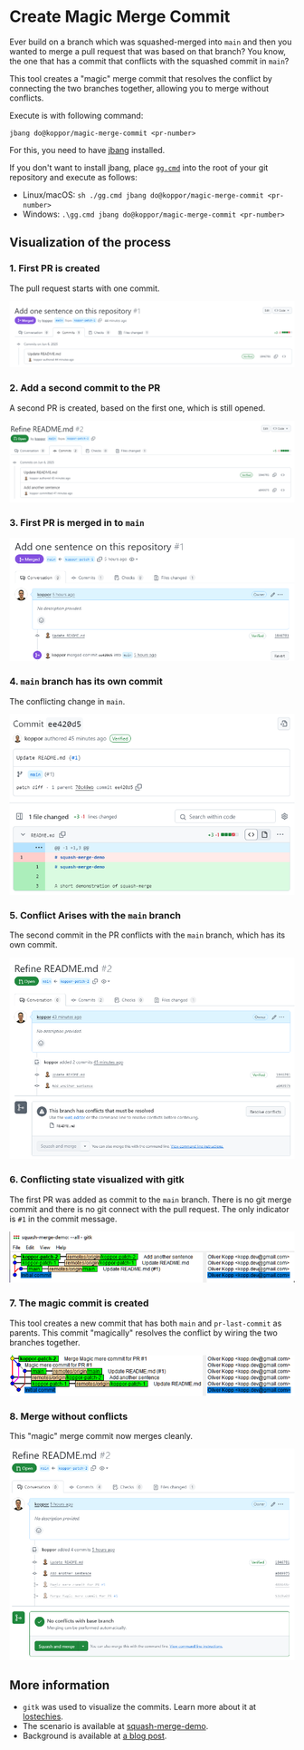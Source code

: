 # Create Magic Merge Commit

Ever build on a branch which was squashed-merged into `main` and then you wanted to merge a pull request that was based on that branch? You know, the one that has a commit that conflicts with the squashed commit in `main`?

This tool creates a "magic" merge commit that resolves the conflict by connecting the two branches together, allowing you to merge without conflicts.

Execute is with following command:

```terminal
jbang do@koppor/magic-merge-commit <pr-number>
```

For this, you need to have [jbang](https://www.jbang.dev/) installed.

If you don't want to install jbang, place [`gg.cmd`](https://github.com/eirikb/gg#ggcmd) into the root of your git repository and execute as follows:

- Linux/macOS: `sh ./gg.cmd jbang do@koppor/magic-merge-commit <pr-number>`
- Windows: `.\gg.cmd jbang do@koppor/magic-merge-commit <pr-number>`

## Visualization of the process

### 1. First PR is created

The pull request starts with one commit.

![First PR](img/01%20-%20first%20pr.png)

### 2. Add a second commit to the PR

A second PR is created, based on the first one, which is still opened.

![Second Commit](img/02%20-%20add%20second%20commit.png)

### 3. First PR is merged in to `main`

![First PR Merged](img/03%20-%20first%20PR%20merged.png)

### 4. `main` branch has its own commit

The conflicting change in `main`.

![Main has first commit](img/04%20-%20main%20branch%20has%20first%20commit.png)

### 5. Conflict Arises with the `main` branch

The second commit in the PR conflicts with the `main` branch, which has its own commit.

![Conapsflict with main](img/05%20-%20conflict%20with%20main%20branch.png)

### 6. Conflicting state visualized with gitk

The first PR was added as commit to the `main` branch.
There is no git merge commit and there is no git connect with the pull request.
The only indicator is `#1` in the commit message.

![Conflicting state](img/06%20-%20conflicting%20state.png)

### 7. The magic commit is created

This tool creates a new commit that has both `main` and `pr-last-commit` as parents.
This commit "magically" resolves the conflict by wiring the two branches together.

![Magic Commit](img/07%20-%20magic%20commit.png)

### 8. Merge without conflicts

This "magic" merge commit now merges cleanly.

![No Conflicts](img/08%20-%20no%20conflicts.png)

## More information

- `gitk` was used to visualize the commits. Learn more about it at [lostechies](https://lostechies.com/joshuaflanagan/2010/09/03/use-gitk-to-understand-git/).
- The scenario is available at [squash-merge-demo](https://github.com/koppor/squash-merge-demo).
- Background is available at [a blog post](https://blog.flupp.de/posts/git-and-squashed-prs/).
